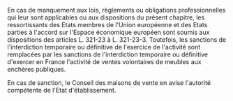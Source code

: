 En cas de manquement aux lois, règlements ou obligations professionnelles qui leur sont applicables ou aux dispositions du présent chapitre, les ressortissants des Etats membres de l'Union européenne et des Etats parties à l'accord sur l'Espace économique européen sont soumis aux dispositions des articles L. 321-23 à L. 321-23-3. Toutefois, les sanctions de l'interdiction temporaire ou définitive de l'exercice de l'activité sont remplacées par les sanctions de l'interdiction temporaire ou définitive d'exercer en France l'activité de ventes volontaires de meubles aux enchères publiques. 


En cas de sanction, le Conseil des maisons de vente en avise l'autorité compétente de l'Etat d'établissement.

